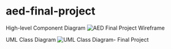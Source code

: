 # aed-final-project
High-level Component Diagram
![AED Final Project Wireframe](https://user-images.githubusercontent.com/113735355/233879327-b6a6583f-9197-4bb4-ba9b-78ea8226d72a.png)

UML Class Diagram
![UML Class Diagram- Final Project](https://user-images.githubusercontent.com/113735355/233879420-e23aa48e-36ae-4554-adaa-ad24f9b3a934.png)
